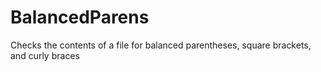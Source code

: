 # BalancedParens
Checks the contents of a file for balanced parentheses, square brackets, and curly braces
